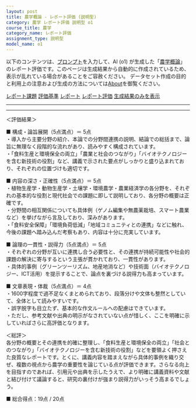 ```yaml
---
layout: post
title: 農学概論 - レポート評価 (説明型)
category: 農学 レポート評価 説明型 o1
course_title: 農学
category_name: レポート評価
assignment_type: 説明型
model_name: o1
---
```


以下のコンテンツは、[プロンプト](https://github.com/takedatoshiyuki/synthetic_assignments/tree/main/generated/農学/o1/prompt_レポート評価-説明型.md)を入力して、AI (o1) が生成した「[農学概論](/contents/農学/)」のレポート評価です。このページは生成結果から自動的に作成されているため、表示が乱れている場合があることをご容赦ください。
データセット作成の目的と利用上の注意および生成の方法については[About](/About)を御覧ください。

[レポート課題](../レポート課題-説明型)
[評価基準](../評価基準-説明型)
[レポート](../レポート-説明型)
[レポート評価](../レポート評価-説明型)
[生成結果のみを表示](https://github.com/takedatoshiyuki/synthetic_assignments/tree/main/generated/農学/o1/レポート評価-説明型.md)
  

***
***
  
＜評価結果＞

■ 構成・論旨展開（5点満点）＝ 5点  
・導入から主要分野の紹介、本論での分野間連携の説明、結論での総括まで、論旨に無理なく段階的な流れがあり、読みやすく構成されています。  
・「食料生産と環境保全の両立」「農業と社会のつながり」「バイオテクノロジーを含む新技術の役割」など、講義で示された要点がしっかりと盛り込まれており、それぞれの位置づけも適切です。  

■ 内容の深さ・正確性（5点満点）＝ 5点  
・植物生産学・動物生産学・土壌学・環境農学・農業経済学の各分野を、それぞれの基本的な役割と現代社会での課題に即して説明しており、各分野の概要は正確です。  
・分野間の相互関係についても具体例（ゲノム編集や無農薬栽培、スマート農業など）を挙げながら言及しており、深みがあります。  
・「食料安全保障」「環境負荷低減」「地域コミュニティとの連携」などに触れ、今後の課題へ踏み込んだ考察もあり、内容は十分に充実しています。  

■ 論理の一貫性・説得力（5点満点）＝ 5点  
・それぞれの分野が互いに連携し合う必要性と、その連携が持続可能性や社会的課題の解決に寄与するという主張が貫かれており、一貫性があります。  
・具体的事例（グリーンツーリズム、地産地消など）や技術面（バイオテクノロジー、ICT活用）を提示することで、論点を裏づける説得力も高まっています。  

■ 文章表現・体裁（5点満点）＝ 4点  
・1600字程度で過不足なくまとめられており、段落分けや文体も整然としていて、全体として読みやすいです。  
・誤字脱字も目立たず、基本的な作文ルールへの配慮はできています。  
・ただし、参考文献や出典の明示がなされていない点が惜しく、ここを明確に示していればさらに高評価となります。  

＜総評＞  
各分野の概要とその連携を的確に整理し、「食料生産と環境保全の両立」「社会とのつながり」「バイオテクノロジーを含む新技術の役割」などを要領よく押さえた良質なレポートです。とくに、講義内容を踏まえながら具体的事例を織り交ぜ、複数の視点から農学の重要性を論じている点が評価できます。さらなる向上を目指すのであれば、引用元や出典を示したうえで、より明確に講義資料や文献と結び付けて議論すると、研究の裏付けが強まり説得力がいっそう高まるでしょう。

■ 総合得点：19点 / 20点
